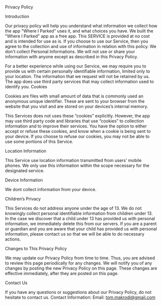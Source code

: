 Privacy Policy

Introduction

Our privacy policy will help you understand what information we collect how the app "Where I Parked" uses it, and what choices you have. We built the "Where I Parked" app as a free app. This SERVICE is provided at no cost and is intended for use as is. If you choose to use our Service, then you agree to the collection and use of information in relation with this policy. We don't collect Personal Informations. We will not use or share your information with anyone except as described in this Privacy Policy.

For a better experience while using our Service, we may require you to provide us with certain personally identifiable information, limited only to your location. The information that we request will not be retained by us.
The app does use third party services that may collect information used to identify you.
Cookies

Cookies are files with small amount of data that is commonly used an anonymous unique identifier. These are sent to your browser from the website that you visit and are stored on your devices’s internal memory.

This Services does not uses these “cookies” explicitly. However, the app may use third party code and libraries that use “cookies” to collection information and to improve their services. You have the option to either accept or refuse these cookies, and know when a cookie is being sent to your device. If you choose to refuse our cookies, you may not be able to use some portions of this Service.

Location Information

This Service use location information transmitted from users' mobile phones. We only use this information within the scope necessary for the designated service.

Device Information

We dont collect information from your device. 


Children’s Privacy

This Services do not address anyone under the age of 13. We do not knowingly collect personal identifiable information from children under 13. In the case we discover that a child under 13 has provided us with personal information, we immediately delete this from our servers. If you are a parent or guardian and you are aware that your child has provided us with personal information, please contact us so that we will be able to do necessary actions.

Changes to This Privacy Policy

We may update our Privacy Policy from time to time. Thus, you are advised to review this page periodically for any changes. We will notify you of any changes by posting the new Privacy Policy on this page. These changes are effective immediately, after they are posted on this page.

Contact Us

If you have any questions or suggestions about our Privacy Policy, do not hesitate to contact us.
Contact Information:
Email: tom.makrodi@gmail.com
